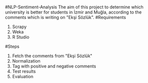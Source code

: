 #NLP-Sentiment-Analysis
The aim of this project to determine which university is better for students in İzmir and Muğla, according to the comments which is writing on "Ekşi Sözlük".
#Requirements
1. Scrapy
2. Weka
3. R Studio

#Steps
1. Fetch the comments from "Ekşi Sözlük"
2. Normalization
3. Tag with positive and negative comments
4. Test results
5. Evaluation

